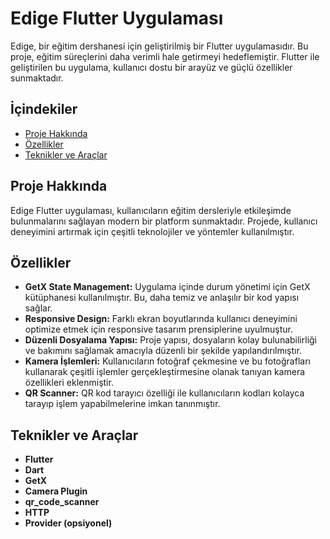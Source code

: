# Edige Flutter Uygulaması

Edige, bir eğitim dershanesi için geliştirilmiş bir Flutter uygulamasıdır. Bu proje, eğitim süreçlerini daha verimli hale getirmeyi hedeflemiştir. Flutter ile geliştirilen bu uygulama, kullanıcı dostu bir arayüz ve güçlü özellikler sunmaktadır.

## İçindekiler

- [Proje Hakkında](#proje-hakkında)
- [Özellikler](#özellikler)
- [Teknikler ve Araçlar](#teknikler-ve-araçlar)

## Proje Hakkında

Edige Flutter uygulaması, kullanıcıların eğitim dersleriyle etkileşimde bulunmalarını sağlayan modern bir platform sunmaktadır. Projede, kullanıcı deneyimini artırmak için çeşitli teknolojiler ve yöntemler kullanılmıştır.

## Özellikler

- **GetX State Management:** Uygulama içinde durum yönetimi için GetX kütüphanesi kullanılmıştır. Bu, daha temiz ve anlaşılır bir kod yapısı sağlar.
- **Responsive Design:** Farklı ekran boyutlarında kullanıcı deneyimini optimize etmek için responsive tasarım prensiplerine uyulmuştur.
- **Düzenli Dosyalama Yapısı:** Proje yapısı, dosyaların kolay bulunabilirliği ve bakımını sağlamak amacıyla düzenli bir şekilde yapılandırılmıştır.
- **Kamera İşlemleri:** Kullanıcıların fotoğraf çekmesine ve bu fotoğrafları kullanarak çeşitli işlemler gerçekleştirmesine olanak tanıyan kamera özellikleri eklenmiştir.
- **QR Scanner:** QR kod tarayıcı özelliği ile kullanıcıların kodları kolayca tarayıp işlem yapabilmelerine imkan tanınmıştır.

## Teknikler ve Araçlar

- **Flutter**
- **Dart**
- **GetX**
- **Camera Plugin**
- **qr_code_scanner**
- **HTTP**
- **Provider (opsiyonel)**
